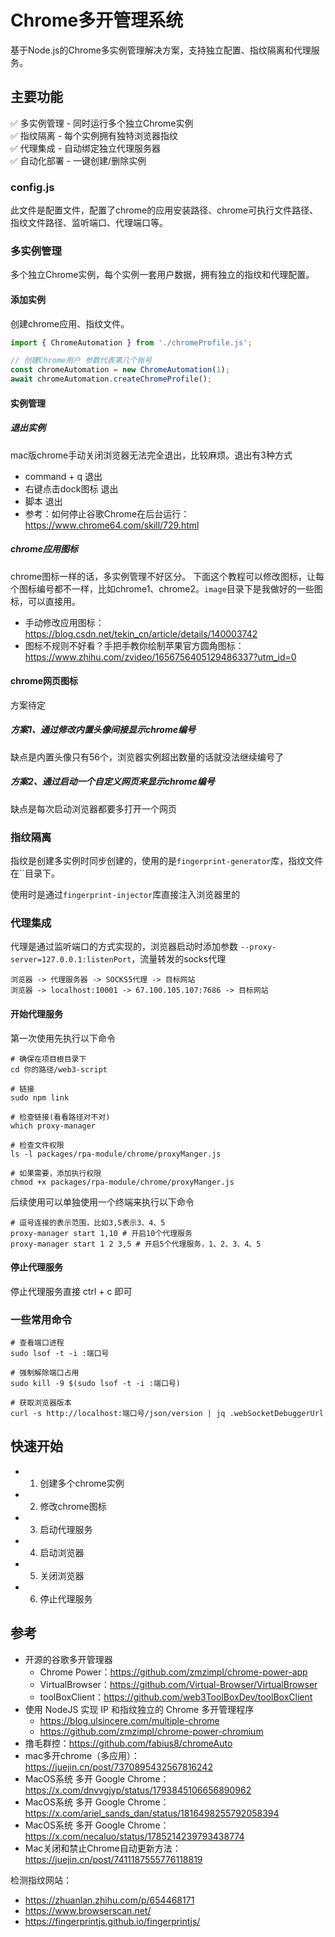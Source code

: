 # Chrome多开管理系统

基于Node.js的Chrome多实例管理解决方案，支持独立配置、指纹隔离和代理服务。

## 主要功能
✅ 多实例管理 - 同时运行多个独立Chrome实例  
✅ 指纹隔离 - 每个实例拥有独特浏览器指纹  
✅ 代理集成 - 自动绑定独立代理服务器  
✅ 自动化部署 - 一键创建/删除实例


### config.js

此文件是配置文件，配置了chrome的应用安装路径、chrome可执行文件路径、指纹文件路径、监听端口、代理端口等。

### 多实例管理

多个独立Chrome实例，每个实例一套用户数据，拥有独立的指纹和代理配置。

#### 添加实例

创建chrome应用、指纹文件。
```js
import { ChromeAutomation } from './chromeProfile.js';

// 创建Chrome用户 参数代表第几个账号
const chromeAutomation = new ChromeAutomation(1);
await chromeAutomation.createChromeProfile();
```

#### 实例管理

##### 退出实例
mac版chrome手动关闭浏览器无法完全退出，比较麻烦。退出有3种方式
- command + q 退出
- 右键点击dock图标 退出
- 脚本 退出
- 参考：如何停止谷歌Chrome在后台运行：https://www.chrome64.com/skill/729.html

##### chrome应用图标
chrome图标一样的话，多实例管理不好区分。 下面这个教程可以修改图标，让每个图标编号都不一样，比如chrome1、chrome2。`image`目录下是我做好的一些图标，可以直接用。
- 手动修改应用图标：https://blog.csdn.net/tekin_cn/article/details/140003742
- 图标不规则不好看？手把手教你绘制苹果官方圆角图标：https://www.zhihu.com/zvideo/1656756405129486337?utm_id=0

#### chrome网页图标

方案待定

##### 方案1、通过修改内置头像间接显示chrome编号

缺点是内置头像只有56个，浏览器实例超出数量的话就没法继续编号了

##### 方案2、通过启动一个自定义网页来显示chrome编号

缺点是每次启动浏览器都要多打开一个网页

### 指纹隔离

指纹是创建多实例时同步创建的，使用的是`fingerprint-generator`库，指纹文件在``目录下。

使用时是通过`fingerprint-injector`库直接注入浏览器里的

### 代理集成

代理是通过监听端口的方式实现的，浏览器启动时添加参数 `--proxy-server=127.0.0.1:listenPort`，流量转发的socks代理

```
浏览器 -> 代理服务器 -> SOCKS5代理 -> 目标网站
浏览器 -> localhost:10001 -> 67.100.105.107:7686 -> 目标网站
```

#### 开始代理服务

第一次使用先执行以下命令

```shell
# 确保在项目根目录下
cd 你的路径/web3-script

# 链接
sudo npm link

# 检查链接(看看路径对不对)
which proxy-manager

# 检查文件权限
ls -l packages/rpa-module/chrome/proxyManger.js

# 如果需要，添加执行权限
chmod +x packages/rpa-module/chrome/proxyManger.js
```

后续使用可以单独使用一个终端来执行以下命令
```shell
# 逗号连接的表示范围，比如3,5表示3、4、5
proxy-manager start 1,10 # 开启10个代理服务
proxy-manager start 1 2 3,5 # 开启5个代理服务，1、2、3、4、5
``` 

#### 停止代理服务

停止代理服务直接 ctrl + c 即可


### 一些常用命令
```shell
# 查看端口进程
sudo lsof -t -i :端口号 

# 强制解除端口占用
sudo kill -9 $(sudo lsof -t -i :端口号)

# 获取浏览器版本
curl -s http://localhost:端口号/json/version | jq .webSocketDebuggerUrl
```

## 快速开始

- 1. 创建多个chrome实例
- 2. 修改chrome图标
- 3. 启动代理服务
- 4. 启动浏览器
- 5. 关闭浏览器
- 6. 停止代理服务



## 参考

- 开源的谷歌多开管理器
    - Chrome Power：https://github.com/zmzimpl/chrome-power-app
    - VirtualBrowser：https://github.com/Virtual-Browser/VirtualBrowser
    - toolBoxClient：https://github.com/web3ToolBoxDev/toolBoxClient
- 使用 NodeJS 实现 IP 和指纹独立的 Chrome 多开管理程序
    - https://blog.ulsincere.com/multiple-chrome
    - https://github.com/zmzimpl/chrome-power-chromium
- 撸毛群控：https://github.com/fabius8/chromeAuto
- mac多开chrome（多应用）：https://juejin.cn/post/7370895432567816242
- MacOS系统 多开 Google Chrome：https://x.com/dnvvgjyp/status/1793845106656890962
- MacOS系统 多开 Google Chrome：https://x.com/ariel_sands_dan/status/1816498255792058394
- MacOS系统 多开 Google Chrome：https://x.com/necaluo/status/1785214239793438774
- Mac关闭和禁止Chrome自动更新方法：https://juejin.cn/post/7411187555776118819


检测指纹网站：
- https://zhuanlan.zhihu.com/p/654468171
- https://www.browserscan.net/
- https://fingerprintjs.github.io/fingerprintjs/


